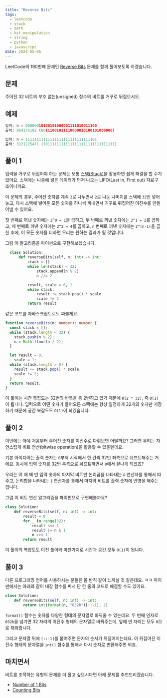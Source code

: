 ```yaml
---
title: "Reverse Bits"
tags:
  - leetcode
  - stack
  - math
  - bit-manipulation
  - string
  - python
  - javascript
date: 2024-05-06
---
```


LeetCode의 190번째 문제인 [Reverse Bits](https://leetcode.com/problems/reverse-bits/) 문제를 함께 풀어보도록 하겠습니다.

## 문제

주어진 32 비트의 부호 없는(unsigned) 정수의 비트를 거꾸로 뒤집으시오.

## 예제

```py
입력: n = 00000010100101000001111010011100
출력: 964176192 (00111001011110000010100101000000)
```

```py
입력: n = 11111111111111111111111111111101
출력: 3221225471 (10111111111111111111111111111111)
```

## 풀이 1

입력을 거꾸로 뒤집어야 하는 문제는 보통 [스택(Stack)](/data-structures/stack/)을 활용하면 쉽게 해결을 할 수가 있어요.
스택에는 나중에 넣은 데이터가 먼저 나오는 LIFO(Last In, First out) 자료구조이니까요.

이 문제의 경우, 주어진 숫자를 계속 `2`로 나누면서 `2`로 나눈 나머지를 스택에 `32`번 넣어놓고,
다시 스택에 넣어둔 모든 숫자를 하나씩 꺼내면서 거꾸로 뒤집어진 이진수를 만들어낼 수 있어요.

첫 번째로 꺼낸 숫자에는 `2^0 = 1`을 곱하고, 두 번째로 꺼낸 숫자에는 `2^1 = 2`를 곱하고, 세 번째로 꺼낸 숫자에는 `2^2 = 4`를 곱하고, `n` 번째로 꺼낸 숫자에는 `2^(n-1)`을 곱한 후에,
이 모든 숫자를 더하면 우리는 원하는 결과가 될 것입니다.

그럼 이 알고리즘을 파이썬으로 구현해보겠습니다.

```py
  class Solution:
      def reverseBits(self, n: int) -> int:
          stack = []
          while len(stack) < 32:
              stack.append(n % 2)
              n //= 2

          result, scale = 0, 1
          while stack:
              result += stack.pop() * scale
              scale *= 2
          return result
```

같은 코드를 자바스크립트로도 짜볼게요.

```ts
function reverseBits(n: number): number {
  const stack = [];
  while (stack.length < 32) {
    stack.push(n % 2);
    n = Math.floor(n / 2);
  }

  let result = 0,
    scale = 1;
  while (stack.length > 0) {
    result += stack.pop() * scale;
    scale *= 2;
  }
  return result;
}
```

이 풀이는 시간 복잡도는 32번의 반복을 총 2번하고 있기 때문에 `O(2 * 32)`, 즉 `O(1)`이 됩니다.
입력으로 어떤 숫자가 들어오든 스택에는 항상 일정하게 32개의 숫자만 저장하기 때문에 공간 복잡도도 `O(1)`이 되겠습니다.

## 풀이 2

이번에는 아예 처음부터 주어진 숫자를 이진수로 다뤄보면 어떨까요?
그러면 우리는 자연스럽게 비트 연산(bitwise operation)을 활용할 수 있을텐데요.

기본 아이디어는 출력 숫자는 `0`부터 시작해서 한 칸씩 32번 좌측으로 쉬프트해주는 거에요.
동시에 입력 숫자를 32번 우측으로 쉬프트하면서 `0`에서 끝나게 되겠죠?

우리는 이 때 매 번 입력 숫자의 마지막 비트만 논리곱을 나타내는 `&` 연산자를 통해서 따주고,
논리합을 나타내는 `|` 연산자를 통해서 마지막 비트를 출력 숫자에 반영을 해주는 겁니다.

그럼 이 비트 연산 알고리즘을 파이썬으로 구현해볼까요?

```py
class Solution:
    def reverseBits(self, n: int) -> int:
        result = 0
        for _ in range(32):
            result <<= 1
            result |= n & 1
            n >>= 1
        return result
```

이 풀이의 복잡도도 이전 풀이와 마찬가지로 시간과 공간 모두 `O(1)`이 됩니다.

## 풀이 3

다른 프로그래밍 언어를 사용하시는 분들은 쫌 반칙 같이 느끼실 것 같은데요. ㅋㅋ
파이썬에서는 아래와 같이 내장 함수를 써서 단 한 줄의 코드로 해결할 수도 있어요.

```py
class Solution:
    def reverseBits(self, n: int) -> int:
        return int(format(n, "032b")[::-1], 2)
```

`format()` 함수는 숫자를 다양한 형태의 문자열로 바꿔줄 수 있는데요.
두 번째 인자로 `032b`을 넘기면 32 자리의 이진수 형태의 문자열로 바꿔주는데, 앞에 빈 자리는 모두 `0`으로 채워줍니다.

그리고 문자열 뒤에 `[::-1]`를 붙여주면 문자의 순서가 뒤짚어지는데요.
이 뒤집어진 이진수 형태의 문자열을 `int()` 함수를 통해서 다시 숫자로 변환해주면 되죠.

## 마치면서

비트를 조작하는 유형의 문제를 더 풀고 싶으시다면 아래 문제를 추천드리겠습니다.

- [Number of 1 Bits](/problems/number-of-1-bits/)
- [Counting Bits](/problems/counting-bits/)
